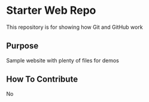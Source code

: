 # Starter Web Repo

This repository is for showing how Git and GitHub work

## Purpose

Sample website with plenty of files for demos

## How To Contribute

No